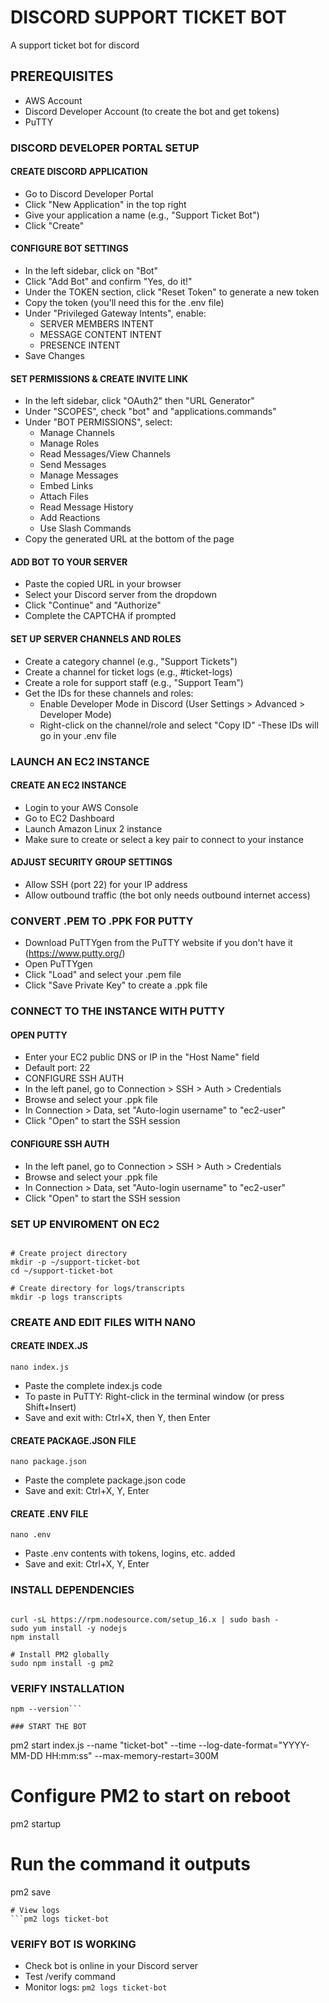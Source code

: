 # DISCORD SUPPORT TICKET BOT
A support ticket bot for discord

## PREREQUISITES
- AWS Account
- Discord Developer Account (to create the bot and get tokens)
- PuTTY

### DISCORD DEVELOPER PORTAL SETUP

#### CREATE DISCORD APPLICATION
- Go to Discord Developer Portal
- Click "New Application" in the top right
- Give your application a name (e.g., "Support Ticket Bot")
- Click "Create"

#### CONFIGURE BOT SETTINGS
- In the left sidebar, click on "Bot"
- Click "Add Bot" and confirm "Yes, do it!"
- Under the TOKEN section, click "Reset Token" to generate a new token
- Copy the token (you'll need this for the .env file)
- Under "Privileged Gateway Intents", enable:
  - SERVER MEMBERS INTENT
  - MESSAGE CONTENT INTENT
  - PRESENCE INTENT
- Save Changes

#### SET PERMISSIONS & CREATE INVITE LINK
- In the left sidebar, click "OAuth2" then "URL Generator"
- Under "SCOPES", check "bot" and "applications.commands"
- Under "BOT PERMISSIONS", select:
  - Manage Channels
  - Manage Roles
  - Read Messages/View Channels
  - Send Messages
  - Manage Messages
  - Embed Links
  - Attach Files
  - Read Message History
  - Add Reactions
  - Use Slash Commands
- Copy the generated URL at the bottom of the page

#### ADD BOT TO YOUR SERVER
- Paste the copied URL in your browser
- Select your Discord server from the dropdown
- Click "Continue" and "Authorize"
- Complete the CAPTCHA if prompted
  
#### SET UP SERVER CHANNELS AND ROLES
- Create a category channel (e.g., "Support Tickets")
- Create a channel for ticket logs (e.g., #ticket-logs)
- Create a role for support staff (e.g., "Support Team")
- Get the IDs for these channels and roles:
  - Enable Developer Mode in Discord (User Settings > Advanced > Developer Mode)
  - Right-click on the channel/role and select "Copy ID"
-These IDs will go in your .env file

### LAUNCH AN EC2 INSTANCE

#### CREATE AN EC2 INSTANCE
- Login to your AWS Console
- Go to EC2 Dashboard
- Launch Amazon Linux 2 instance
- Make sure to create or select a key pair to connect to your instance

#### ADJUST SECURITY GROUP SETTINGS
- Allow SSH (port 22) for your IP address
- Allow outbound traffic (the bot only needs outbound internet access)

### CONVERT .PEM TO .PPK FOR PUTTY
- Download PuTTYgen from the PuTTY website if you don't have it (https://www.putty.org/)
- Open PuTTYgen
- Click "Load" and select your .pem file
- Click "Save Private Key" to create a .ppk file

### CONNECT TO THE INSTANCE WITH PUTTY

#### OPEN PUTTY
- Enter your EC2 public DNS or IP in the "Host Name" field
- Default port: 22
- CONFIGURE SSH AUTH
- In the left panel, go to Connection > SSH > Auth > Credentials
- Browse and select your .ppk file
- In Connection > Data, set "Auto-login username" to "ec2-user"
- Click "Open" to start the SSH session

#### CONFIGURE SSH AUTH
- In the left panel, go to Connection > SSH > Auth > Credentials
- Browse and select your .ppk file
- In Connection > Data, set "Auto-login username" to "ec2-user"
- Click "Open" to start the SSH session

### SET UP ENVIROMENT ON EC2

```sudo yum update -y

# Create project directory
mkdir -p ~/support-ticket-bot
cd ~/support-ticket-bot

# Create directory for logs/transcripts
mkdir -p logs transcripts
```

### CREATE AND EDIT FILES WITH NANO ###

#### CREATE INDEX.JS
```nano index.js```
- Paste the complete index.js code
- To paste in PuTTY: Right-click in the terminal window (or press Shift+Insert)
- Save and exit with: Ctrl+X, then Y, then Enter

#### CREATE PACKAGE.JSON FILE
```nano package.json```
- Paste the complete package.json code
- Save and exit: Ctrl+X, Y, Enter

#### CREATE .ENV FILE
```nano .env```
- Paste .env contents with tokens, logins, etc. added
- Save and exit: Ctrl+X, Y, Enter

### INSTALL DEPENDENCIES
```sudo yum update -y

curl -sL https://rpm.nodesource.com/setup_16.x | sudo bash -
sudo yum install -y nodejs
npm install

# Install PM2 globally
sudo npm install -g pm2
```

### VERIFY INSTALLATION
```node --version
npm --version```

### START THE BOT
```
pm2 start index.js --name "ticket-bot" --time --log-date-format="YYYY-MM-DD HH:mm:ss" --max-memory-restart=300M

# Configure PM2 to start on reboot
pm2 startup
# Run the command it outputs
pm2 save
```
# View logs
```pm2 logs ticket-bot
```

### VERIFY BOT IS WORKING
- Check bot is online in your Discord server
- Test /verify command
- Monitor logs: ```pm2 logs ticket-bot```
